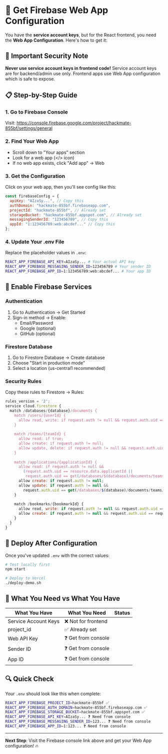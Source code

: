 # 🔑 Get Firebase Web App Configuration

You have the **service account keys**, but for the React frontend, you need the **Web App Configuration**. Here's how to get it:

## 🚨 Important Security Note

**Never use service account keys in frontend code!** Service account keys are for backend/admin use only. Frontend apps use Web App configuration which is safe to expose.

## 📋 Step-by-Step Guide

### 1. Go to Firebase Console
Visit: https://console.firebase.google.com/project/hackmate-855bf/settings/general

### 2. Find Your Web App
- Scroll down to "Your apps" section
- Look for a web app (</> icon)
- If no web app exists, click "Add app" → Web

### 3. Get the Configuration
Click on your web app, then you'll see config like this:
```javascript
const firebaseConfig = {
  apiKey: "AIzaSy...", // Copy this
  authDomain: "hackmate-855bf.firebaseapp.com",
  projectId: "hackmate-855bf", // Already set
  storageBucket: "hackmate-855bf.appspot.com", // Already set
  messagingSenderId: "123456789", // Copy this
  appId: "1:123456789:web:abcdef..." // Copy this
};
```

### 4. Update Your .env File
Replace the placeholder values in `.env`:
```bash
REACT_APP_FIREBASE_API_KEY=AIzaSy... # Your actual API key
REACT_APP_FIREBASE_MESSAGING_SENDER_ID=123456789 # Your sender ID
REACT_APP_FIREBASE_APP_ID=1:123456789:web:abcdef... # Your app ID
```

## 🔧 Enable Firebase Services

### Authentication
1. Go to Authentication → Get Started
2. Sign-in method → Enable:
   - Email/Password
   - Google (optional)
   - GitHub (optional)

### Firestore Database
1. Go to Firestore Database → Create database
2. Choose "Start in production mode"
3. Select a location (us-central1 recommended)

### Security Rules
Copy these rules to Firestore → Rules:
```javascript
rules_version = '2';
service cloud.firestore {
  match /databases/{database}/documents {
    match /users/{userId} {
      allow read, write: if request.auth != null && request.auth.uid == userId;
    }
    
    match /teams/{teamId} {
      allow read: if true;
      allow create: if request.auth != null;
      allow update, delete: if request.auth != null && request.auth.uid == resource.data.creatorId;
    }
    
    match /applications/{applicationId} {
      allow read: if request.auth != null && 
        (request.auth.uid == resource.data.applicantId || 
         request.auth.uid == get(/databases/$(database)/documents/teams/$(resource.data.teamId)).data.creatorId);
      allow create: if request.auth != null;
      allow update: if request.auth != null && 
        request.auth.uid == get(/databases/$(database)/documents/teams/$(resource.data.teamId)).data.creatorId;
    }
    
    match /bookmarks/{bookmarkId} {
      allow read, write: if request.auth != null && request.auth.uid == resource.data.userId;
      allow create: if request.auth != null && request.auth.uid == request.resource.data.userId;
    }
  }
}
```

## 🚀 Deploy After Configuration

Once you've updated `.env` with the correct values:

```bash
# Test locally first
npm start

# Deploy to Vercel
./deploy-demo.sh
```

## 🎯 What You Need vs What You Have

| What You Have | What You Need | Status |
|---------------|---------------|---------|
| Service Account Keys | ❌ Not for frontend | 
| project_id | ✅ Already set | 
| Web API Key | ❓ Get from console |
| Sender ID | ❓ Get from console |
| App ID | ❓ Get from console |

## 🔍 Quick Check

Your `.env` should look like this when complete:
```bash
REACT_APP_FIREBASE_PROJECT_ID=hackmate-855bf ✅
REACT_APP_FIREBASE_AUTH_DOMAIN=hackmate-855bf.firebaseapp.com ✅
REACT_APP_FIREBASE_STORAGE_BUCKET=hackmate-855bf.appspot.com ✅
REACT_APP_FIREBASE_API_KEY=AIzaSy... ❓ Need from console
REACT_APP_FIREBASE_MESSAGING_SENDER_ID=123... ❓ Need from console
REACT_APP_FIREBASE_APP_ID=1:123... ❓ Need from console
```

---

**Next Step**: Visit the Firebase console link above and get your Web App configuration! 🔥